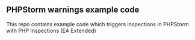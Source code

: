 ## PHPStorm warnings example code

This repo contains example code which triggers inspections in PHPStorm
with PHP Inspections (EA Extended)
